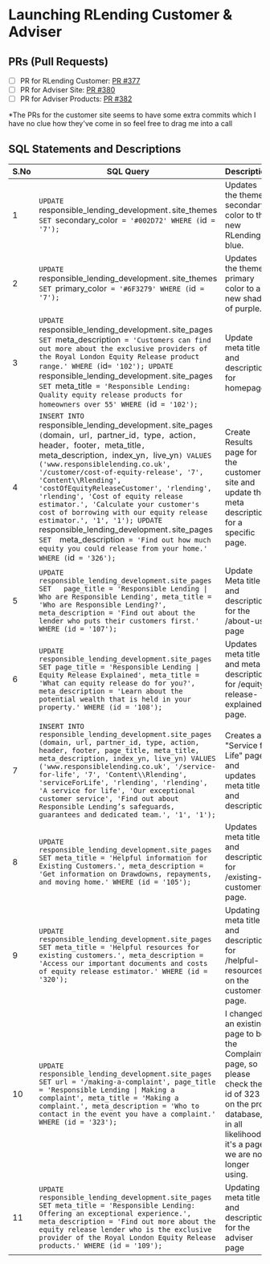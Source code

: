 # Launching RLending Customer & Adviser

## PRs (Pull Requests)

- [ ] PR for RLending Customer: [PR #377](https://github.com/responsiblelife/rer-website-futureproof/pull/377)
- [ ] PR for Adviser Site: [PR #380](https://github.com/responsiblelife/rer-website-futureproof/pull/380)
- [ ] PR for Adviser Products: [PR #382](https://github.com/responsiblelife/rer-website-futureproof/pull/382)

*The PRs for the customer site seems to have some extra commits which I have no clue how they've come in so feel free to drag me into a call 
## SQL Statements and Descriptions

| S.No | SQL Query | Description |
|------|-----------|-------------|
| 1 | `UPDATE `responsible_lending_development`.`site_themes`  SET  `secondary_color` = '#002D72' WHERE (`id` = '7');` | Updates the theme secondary color to the new RLending blue. |
| 2 | `UPDATE `responsible_lending_development`.`site_themes`  SET  `primary_color` = '#6F3279' WHERE (`id` = '7');` | Updates the theme primary color to a new shade of purple. |
| 3 | `UPDATE `responsible_lending_development`.`site_pages`  SET  `meta_description` = 'Customers can find out more about the exclusive providers of the Royal London Equity Release product range.' WHERE (`id` = '102'); UPDATE ` responsible_lending_development`.`site_pages`  SET  `meta_title` = 'Responsible Lending: Quality equity release products for homeowners over 55' WHERE (`id` = '102');` | Update meta title and description for homepage. |
| 4 | `INSERT INTO `responsible_lending_development`.`site_pages` (`domain`, `url`, `partner_id`, `type`, `action`, `header`, `footer`, `meta_title`, `meta_description`, `index_yn`, `live_yn`) VALUES ('www.responsiblelending.co.uk', '/customer/cost-of-equity-release', '7', 'Content\\Rlending', 'costOfEquityReleaseCustomer', 'rlending', 'rlending', 'Cost of equity release estimator.', 'Calculate your customer's cost of borrowing with our equity release estimator.', '1', '1'); UPDATE `responsible_lending_development`.`site_pages`   SET   `meta_description` = 'Find out how much equity you could release from your home.' WHERE (`id` = '326');` | Create Results page for the customer site and update the meta description for a specific page. |
| 5    | `UPDATE responsible_lending_development.site_pages   SET   page_title = 'Responsible Lending \| Who are Responsible Lending', meta_title = 'Who are Responsible Lending?', meta_description = 'Find out about the lender who puts their customers first.' WHERE (id = '107');` |       Update Meta title and description for the /about-us page      |
| 6    | `UPDATE responsible_lending_development.site_pages SET page_title = 'Responsible Lending \| Equity Release Explained', meta_title = 'What can equity release do for you?', meta_description = 'Learn about the potential wealth that is held in your property.' WHERE (id = '108');` | Updates meta title and meta description for /equity-release-explained page. |
| 7    | `INSERT INTO responsible_lending_development.site_pages (domain, url, partner_id, type, action, header, footer, page_title, meta_title, meta_description, index_yn, live_yn) VALUES ('www.responsiblelending.co.uk', '/service-for-life', '7', 'Content\\Rlending', 'serviceForLife', 'rlending', 'rlending', 'A service for life', 'Our exceptional customer service', 'Find out about Responsible Lending’s safeguards, guarantees and dedicated team.', '1', '1');` | Creates a "Service for Life" page and updates meta title and description. |
| 8    | `UPDATE responsible_lending_development.site_pages SET meta_title = 'Helpful information for Existing Customers.', meta_description = 'Get information on Drawdowns, repayments, and moving home.' WHERE (id = '105');` | Updates meta title and description for /existing-customers page. |
| 9    | `UPDATE responsible_lending_development.site_pages SET meta_title = 'Helpful resources for existing customers.', meta_description = 'Access our important documents and costs of equity release estimator.' WHERE (id = '320');` | Updating meta title and description for /helpful-resources on the customers page. |
| 10   | `UPDATE responsible_lending_development.site_pages SET url = '/making-a-complaint', page_title = 'Responsible Lending \| Making a complaint', meta_title = 'Making a complaint.', meta_description = 'Who to contact in the event you have a complaint.' WHERE (id = '323');` |I changed an existing page to be the Complaint page, so please check the id of 323 on the prod database, in all likelihood it's a page we are no longer using.         |
| 11    | `UPDATE responsible_lending_development.site_pages SET meta_title = 'Responsible Lending: Offering an exceptional experience.', meta_description = 'Find out more about the equity release lender who is the exclusive provider of the Royal London Equity Release products.' WHERE (id = '109');` | Updating meta title and description for the adviser page |

